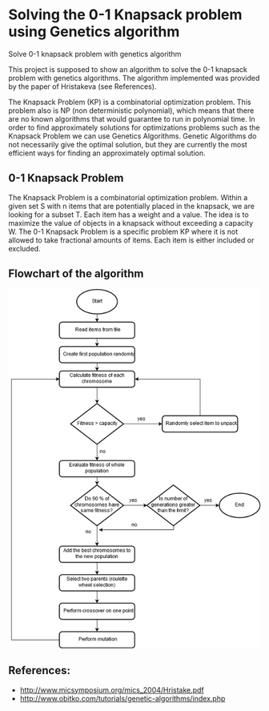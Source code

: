 # Solving the 0-1 Knapsack problem using Genetics algorithm
Solve 0-1 knapsack problem with genetics algorithm

This project is supposed to show an algorithm to solve the 0-1 knapsack problem with genetics algorithms.
The algorithm implemented was provided by the paper of Hristakeva (see References).

The Knapsack Problem (KP) is a combinatorial optimization problem. This problem also is NP (non deterministic polynomial), which means that there are no known algorithms that would guarantee to run in polynomial time. In order to find approximately solutions for optimizations problems such as the Knapsack Problem we can use Genetics Algorithms. Genetic Algorithms do not necessarily give the optimal solution, but they are currently the most efficient ways for finding an approximately optimal solution.

## 0-1 Knapsack Problem
The Knapsack Problem is a combinatorial optimization problem. Within a given set S with n items that are potentially placed in the knapsack, we are looking for a subset T. Each item has a weight and a value. The idea is to maximize the value of objects in a knapsack without exceeding a capacity W.
The 0-1 Knapsack Problem is a specific problem KP where it is not allowed to take fractional amounts of items. Each item is either included or excluded.

## Flowchart of the algorithm
<p align="center"><img src="https://github.com/br00ks/knapsack-genetics-algorithm/blob/master/diagram.png" /></p>


## References:
- http://www.micsymposium.org/mics_2004/Hristake.pdf
- http://www.obitko.com/tutorials/genetic-algorithms/index.php
